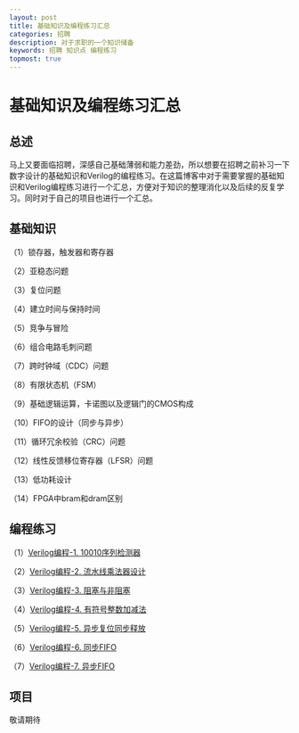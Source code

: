 ```yaml
---
layout: post
title: 基础知识及编程练习汇总
categories: 招聘
description: 对于求职的一个知识储备
keywords: 招聘 知识点 编程练习
topmost: true
---
```


# 基础知识及编程练习汇总

## 总述
马上又要面临招聘，深感自己基础薄弱和能力差劲，所以想要在招聘之前补习一下数字设计的基础知识和Verilog的编程练习。在这篇博客中对于需要掌握的基础知识和Verilog编程练习进行一个汇总，方便对于知识的整理消化以及后续的反复学习。同时对于自己的项目也进行一个汇总。

## 基础知识
（1）锁存器，触发器和寄存器

（2）亚稳态问题

（3）复位问题

（4）建立时间与保持时间

（5）竞争与冒险

（6）组合电路毛刺问题

（7）跨时钟域（CDC）问题

（8）有限状态机（FSM）

（9）基础逻辑运算，卡诺图以及逻辑门的CMOS构成

（10）FIFO的设计（同步与异步）

（11）循环冗余校验（CRC）问题

（12）线性反馈移位寄存器（LFSR）问题

（13）低功耗设计

（14）FPGA中bram和dram区别


## 编程练习
<!-- （1）[Verilog编程-1. 10010序列检测器](/_posts/2022-04-10-Verilog-practice-1.md) -->

（1）[Verilog编程-1. 10010序列检测器](https://polaris-chn.github.io/2022/04/10/Verilog-practice-1/)

（2）[Verilog编程-2. 流水线乘法器设计](/_posts/2022-04-10-Verilog-practice-2.md)

（3）[Verilog编程-3. 阻塞与非阻塞](/_posts/2022-04-10-Verilog-practice-3.md)

（4）[Verilog编程-4. 有符号整数加减法](/_posts/2022-04-10-Verilog-practice-4.md)

（5）[Verilog编程-5. 异步复位同步释放](/_posts/2022-04-10-Verilog-practice-5.md)

（6）[Verilog编程-6. 同步FIFO](/_posts/2022-04-10-Verilog-practice-6.md)

（7）[Verilog编程-7. 异步FIFO](/_posts/2022-04-10-Verilog-practice-7.md)


## 项目
敬请期待
